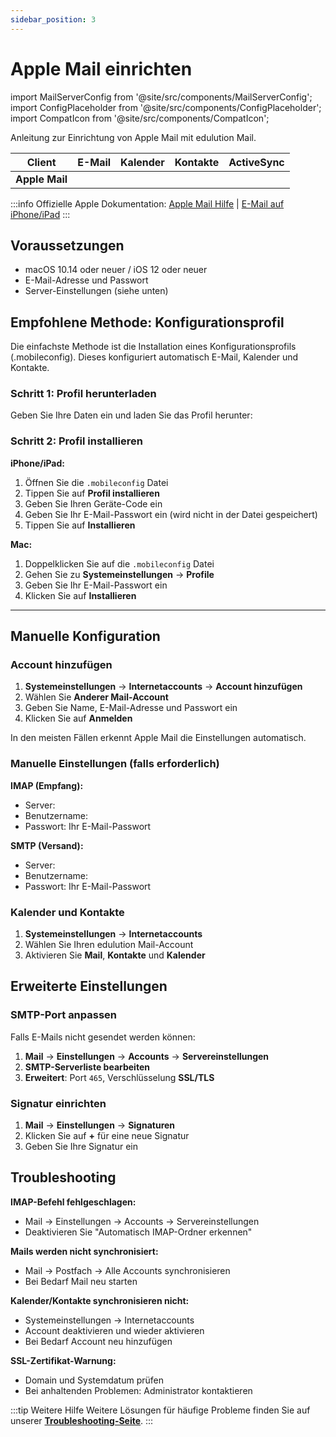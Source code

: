 ```yaml
---
sidebar_position: 3
---
```


# Apple Mail einrichten

import MailServerConfig from '@site/src/components/MailServerConfig';
import ConfigPlaceholder from '@site/src/components/ConfigPlaceholder';
import CompatIcon from '@site/src/components/CompatIcon';

Anleitung zur Einrichtung von Apple Mail mit edulution Mail.

<div className="mail-table-wrapper">
  <table className="mail-compat-table">
    <thead>
      <tr>
        <th>Client</th>
        <th>E-Mail</th>
        <th>Kalender</th>
        <th>Kontakte</th>
        <th>ActiveSync</th>
      </tr>
    </thead>
    <tbody>
      <tr>
        <td><strong>Apple Mail</strong></td>
        <td className="mail-compat-status"><CompatIcon type="check" /></td>
        <td className="mail-compat-status"><CompatIcon type="check" /></td>
        <td className="mail-compat-status"><CompatIcon type="check" /></td>
        <td className="mail-compat-status"><CompatIcon type="check" /></td>
      </tr>
    </tbody>
  </table>
</div>

:::info
Offizielle Apple Dokumentation: [Apple Mail Hilfe](https://support.apple.com/de-de/mail) | [E-Mail auf iPhone/iPad](https://support.apple.com/de-de/HT201320)
:::

## Voraussetzungen

- macOS 10.14 oder neuer / iOS 12 oder neuer
- E-Mail-Adresse und Passwort
- Server-Einstellungen (siehe unten)

## Empfohlene Methode: Konfigurationsprofil

Die einfachste Methode ist die Installation eines Konfigurationsprofils (.mobileconfig). Dieses konfiguriert automatisch E-Mail, Kalender und Kontakte.

### Schritt 1: Profil herunterladen

Geben Sie Ihre Daten ein und laden Sie das Profil herunter:

<MailServerConfig />

### Schritt 2: Profil installieren

**iPhone/iPad:**
1. Öffnen Sie die `.mobileconfig` Datei
2. Tippen Sie auf **Profil installieren**
3. Geben Sie Ihren Geräte-Code ein
4. Geben Sie Ihr E-Mail-Passwort ein (wird nicht in der Datei gespeichert)
5. Tippen Sie auf **Installieren**

**Mac:**
1. Doppelklicken Sie auf die `.mobileconfig` Datei
2. Gehen Sie zu **Systemeinstellungen** → **Profile**
3. Geben Sie Ihr E-Mail-Passwort ein
4. Klicken Sie auf **Installieren**

---

## Manuelle Konfiguration

### Account hinzufügen

1. **Systemeinstellungen** → **Internetaccounts** → **Account hinzufügen**
2. Wählen Sie **Anderer Mail-Account**
3. Geben Sie Name, E-Mail-Adresse und Passwort ein
4. Klicken Sie auf **Anmelden**

In den meisten Fällen erkennt Apple Mail die Einstellungen automatisch.

### Manuelle Einstellungen (falls erforderlich)

**IMAP (Empfang):**
- Server: <ConfigPlaceholder type="server" />
- Benutzername: <ConfigPlaceholder type="email" />
- Passwort: Ihr E-Mail-Passwort

**SMTP (Versand):**
- Server: <ConfigPlaceholder type="server" />
- Benutzername: <ConfigPlaceholder type="email" />
- Passwort: Ihr E-Mail-Passwort

### Kalender und Kontakte

1. **Systemeinstellungen** → **Internetaccounts**
2. Wählen Sie Ihren edulution Mail-Account
3. Aktivieren Sie **Mail**, **Kontakte** und **Kalender**

## Erweiterte Einstellungen

### SMTP-Port anpassen

Falls E-Mails nicht gesendet werden können:

1. **Mail** → **Einstellungen** → **Accounts** → **Servereinstellungen**
2. **SMTP-Serverliste bearbeiten**
3. **Erweitert**: Port `465`, Verschlüsselung **SSL/TLS**

### Signatur einrichten

1. **Mail** → **Einstellungen** → **Signaturen**
2. Klicken Sie auf **+** für eine neue Signatur
3. Geben Sie Ihre Signatur ein

## Troubleshooting

**IMAP-Befehl fehlgeschlagen:**
- Mail → Einstellungen → Accounts → Servereinstellungen
- Deaktivieren Sie "Automatisch IMAP-Ordner erkennen"

**Mails werden nicht synchronisiert:**
- Mail → Postfach → Alle Accounts synchronisieren
- Bei Bedarf Mail neu starten

**Kalender/Kontakte synchronisieren nicht:**
- Systemeinstellungen → Internetaccounts
- Account deaktivieren und wieder aktivieren
- Bei Bedarf Account neu hinzufügen

**SSL-Zertifikat-Warnung:**
- Domain und Systemdatum prüfen
- Bei anhaltenden Problemen: Administrator kontaktieren

:::tip Weitere Hilfe
Weitere Lösungen für häufige Probleme finden Sie auf unserer **[Troubleshooting-Seite](./troubleshooting)**.
:::
